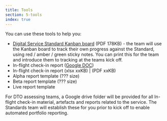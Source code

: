```yaml
---
title: Tools
section: 5-tools
index: true
---
```


You can use these tools to help you:

*   [Digital Service Standard Kanban board](https://www.dta.gov.au/files/Digital%20Service%20Standard%20-%20Kanban%20poster-WCAG.pdf) (PDF 178KB)  - the team will use the Kanban board to track their own progress against the Standard, using red / amber / green sticky notes. You can print this for the team and introduce them to tracking at the teams kick off. 
*   In-flight check-in report ([Google DOC](https://docs.google.com/a/digital.gov.au/spreadsheets/d/16qQ4McC3beWVrSGfLGj53lwiduvTYm3BRqzSbtU-r2s/edit?usp=sharing))
*   In-flight check-in report (xlsx xxKB) | (PDF xxKB)
*   Alpha report template (??? size)
*   Beta report template (??? size)
*	Live report template

For DTO assessing teams, a Google drive folder will be provided for all In-flight check-in material, artefacts and reports related to the service. The Standards team will establish these for you prior to kick off to enable automated portfolio reporting. 
